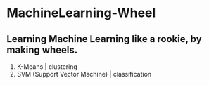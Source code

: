# MachineLearning-Wheel

## Learning Machine Learning like a rookie, by making wheels.

1. K-Means | clustering
2. SVM (Support Vector Machine) | classification
